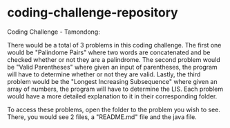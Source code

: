 # coding-challenge-repository

Coding Challenge - Tamondong:

There would be a total of 3 problems in this coding challenge. 
The first one would be "Palindome Pairs" where two words are concatenated and be checked whether or not they are a palindrome. 
The second problem would be "Valid Parentheses" where given an input of parentheses, the program will have to determine whether or not they are valid. 
Lastly, the third problem would be the "Longest Increasing Subsequence" where given an array of numbers, the program will have to determine the LIS. 
Each problem would have a more detailed explanation to it in their corresponding folder.


To access these problems, open the folder to the problem you wish to see. There, you would see 2 files, a "README.md" file and the java file.
